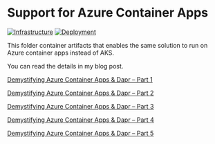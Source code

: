 # Support for Azure Container Apps

[![Infrastructure](https://github.com/MoimHossain/azure-container-apps-demo/actions/workflows/core-infrastructure.yml/badge.svg)](https://github.com/MoimHossain/azure-container-apps-demo/actions/workflows/core-infrastructure.yml)
[![Deployment](https://github.com/MoimHossain/azure-container-apps-demo/actions/workflows/application-deployment.yml/badge.svg)](https://github.com/MoimHossain/azure-container-apps-demo/actions/workflows/application-deployment.yml)

This folder container artifacts that enables the same solution to run on Azure container apps instead of AKS.

You can read the details in my blog post. 


[Demystifying Azure Container Apps &amp; Dapr – Part 1](https://moimhossain.com/2022/10/20/demystifying-azure-container-apps-dapr-part-1/)

[Demystifying Azure Container Apps &amp; Dapr – Part 2 ](https://moimhossain.com/2022/10/21/demystifying-azure-container-apps-dapr-part-2/)

[Demystifying Azure Container Apps &amp; Dapr – Part 3 ](https://moimhossain.com/2022/10/22/demystifying-azure-container-apps-dapr-part-3/)

[Demystifying Azure Container Apps &amp; Dapr – Part 4 ](https://moimhossain.com/2022/10/24/demystifying-azure-container-apps-dapr-part-4/)

[Demystifying Azure Container Apps &amp; Dapr – Part 5 ](https://moimhossain.com/2022/10/25/demystifying-azure-container-apps-dapr-part-5/)
